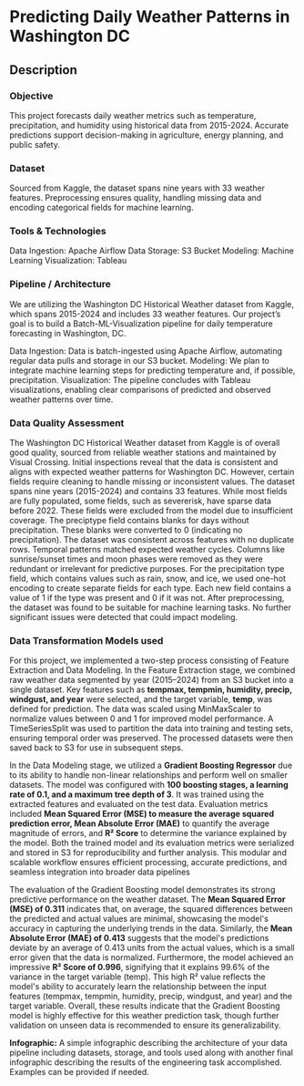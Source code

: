# Predicting Daily Weather Patterns in Washington DC

## Description

### Objective
This project forecasts daily weather metrics such as temperature, precipitation, and humidity using historical data from 2015-2024. Accurate predictions support decision-making in agriculture, energy planning, and public safety.

### Dataset
Sourced from Kaggle, the dataset spans nine years with 33 weather features. Preprocessing ensures quality, handling missing data and encoding categorical fields for machine learning.

### Tools & Technologies
Data Ingestion: Apache Airflow
Data Storage: S3 Bucket
Modeling: Machine Learning
Visualization: Tableau

### Pipeline / Architecture
We are utilizing the Washington DC Historical Weather dataset from Kaggle, which spans 2015-2024 and includes 33 weather features. Our project’s goal is to build a Batch-ML-Visualization pipeline for daily temperature forecasting in Washington, DC.

Data Ingestion: Data is batch-ingested using Apache Airflow, automating regular data pulls and storage in our S3 bucket.
Modeling: We plan to integrate machine learning steps for predicting temperature and, if possible, precipitation.
Visualization: The pipeline concludes with Tableau visualizations, enabling clear comparisons of predicted and observed weather patterns over time.

### Data Quality Assessment
The Washington DC Historical Weather dataset from Kaggle is of overall good quality, sourced from reliable weather stations and maintained by Visual Crossing. Initial inspections reveal that the data is consistent and aligns with expected weather patterns for Washington DC. However, certain fields require cleaning to handle missing or inconsistent values.
The dataset spans nine years (2015-2024) and contains 33 features. While most fields are fully populated, some fields, such as severerisk, have sparse data before 2022. These fields were excluded from the model due to insufficient coverage. The preciptype field contains blanks for days without precipitation. These blanks were converted to 0 (indicating no precipitation).
The dataset was consistent across features with no duplicate rows. Temporal patterns matched expected weather cycles. Columns like sunrise/sunset times and moon phases were removed as they were redundant or irrelevant for predictive purposes.
For the precipitation type field, which contains values such as rain, snow, and ice, we used one-hot encoding to create separate fields for each type. Each new field contains a value of 1 if the type was present and 0 if it was not.
After preprocessing, the dataset was found to be suitable for machine learning tasks. No further significant issues were detected that could impact modeling.

### Data Transformation Models used

For this project, we implemented a two-step process consisting of Feature Extraction and Data Modeling. In the Feature Extraction stage, we combined raw weather data segmented by year (2015–2024) from an S3 bucket into a single dataset. Key features such as **tempmax, tempmin, humidity, precip, windgust, and year** were selected, and the target variable, **temp**, was defined for prediction. The data was scaled using MinMaxScaler to normalize values between 0 and 1 for improved model performance. A TimeSeriesSplit was used to partition the data into training and testing sets, ensuring temporal order was preserved. The processed datasets were then saved back to S3 for use in subsequent steps.

In the Data Modeling stage, we utilized a **Gradient Boosting Regressor** due to its ability to handle non-linear relationships and perform well on smaller datasets. The model was configured with **100 boosting stages, a learning rate of 0.1, and a maximum tree depth of 3**. It was trained using the extracted features and evaluated on the test data. Evaluation metrics included **Mean Squared Error (MSE) to measure the average squared prediction error, Mean Absolute Error (MAE)** to quantify the average magnitude of errors, and **R² Score** to determine the variance explained by the model. Both the trained model and its evaluation metrics were serialized and stored in S3 for reproducibility and further analysis. This modular and scalable workflow ensures efficient processing, accurate predictions, and seamless integration into broader data pipelines

The evaluation of the Gradient Boosting model demonstrates its strong predictive performance on the weather dataset. The **Mean Squared Error (MSE) of 0.311** indicates that, on average, the squared differences between the predicted and actual values are minimal, showcasing the model's accuracy in capturing the underlying trends in the data. Similarly, the **Mean Absolute Error (MAE) of 0.413** suggests that the model's predictions deviate by an average of 0.413 units from the actual values, which is a small error given that the data is normalized. Furthermore, the model achieved an impressive **R² Score of 0.996**, signifying that it explains 99.6% of the variance in the target variable (temp). This high R² value reflects the model's ability to accurately learn the relationship between the input features (tempmax, tempmin, humidity, precip, windgust, and year) and the target variable. Overall, these results indicate that the Gradient Boosting model is highly effective for this weather prediction task, though further validation on unseen data is recommended to ensure its generalizability.


**Infographic:**
A simple infographic describing the architecture of your data pipeline including datasets, storage, and tools used along with another final infographic describing the results of the engineering task accomplished. Examples can be provided if needed.​​

